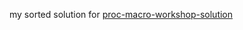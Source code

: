 my sorted solution for [proc-macro-workshop-solution](https://github.com/dtolnay/proc-macro-workshop/tree/master/sorted)